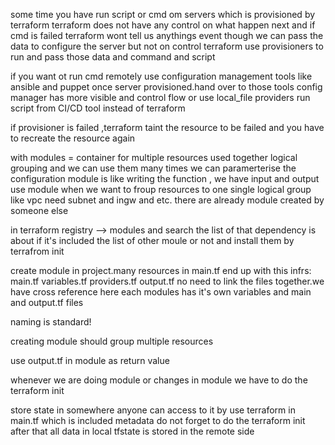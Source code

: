 some time you have run script or cmd om servers which is provisioned by terraform 
 terraform does not have any control on what happen next and if cmd is failed terraform wont tell us anythings 
 event though we can pass the data to configure the server but not on control 
 terraform use provisioners to run and pass those data and command and script

if you want ot run cmd remotely use configuration management tools like ansible and puppet
once server provisioned.hand over to those tools
config manager has more visible and control flow
or use local_file providers
run script from CI/CD tool instead of terraform 

if provisioner is failed ,terraform taint the resource to be failed and you have to recreate the resource again


with modules = container for multiple resources used together
logical grouping and we can use them many times
we can paramerterise the configuration 
module is like writing the function , we have input and output 
use module when we want to froup resources to one single logical group 
like vpc need subnet and ingw and etc.
there are already module created by someone else 

in terraform registry --> modules and search the list of that
dependency is about if it's included the list of other moule or not and install them by terrafrom init


create module in project.many resources in main.tf
end up with this infrs:
main.tf
variables.tf
providers.tf
output.tf
no need to link the files together.we have cross reference here
each modules has it's own variables and main and output.tf files

naming is standard!

creating module should group multiple resources 

use output.tf in module as return value 

whenever we are doing module or changes in module we have to do the terraform init


store state in somewhere anyone can access to it
by use terraform in main.tf which is included metadata
do not forget to do the terraform init after that all data in local tfstate is stored in the remote side

